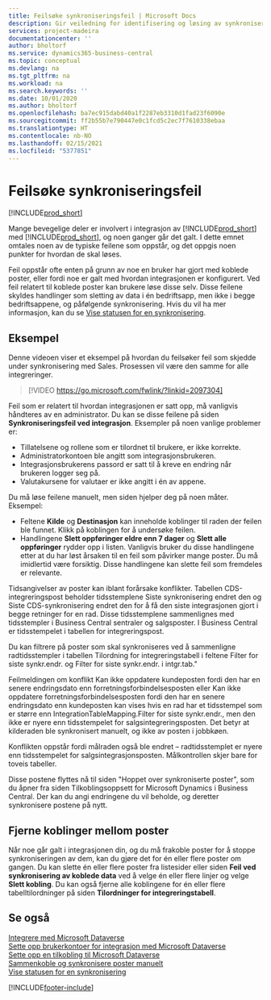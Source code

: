 ```yaml
---
title: Feilsøke synkroniseringsfeil | Microsoft Docs
description: Gir veiledning for identifisering og løsing av synkroniseringsfeil.
services: project-madeira
documentationcenter: ''
author: bholtorf
ms.service: dynamics365-business-central
ms.topic: conceptual
ms.devlang: na
ms.tgt_pltfrm: na
ms.workload: na
ms.search.keywords: ''
ms.date: 10/01/2020
ms.author: bholtorf
ms.openlocfilehash: ba7ec915dabd40a1f2287eb3310d1fad23f6090e
ms.sourcegitcommit: ff2b55b7e790447e0c1fcd5c2ec7f7610338ebaa
ms.translationtype: HT
ms.contentlocale: nb-NO
ms.lasthandoff: 02/15/2021
ms.locfileid: "5377851"
---
```

# <a name="troubleshooting-synchronization-errors"></a>Feilsøke synkroniseringsfeil
[!INCLUDE[prod_short](includes/cc_data_platform_banner.md)]

Mange bevegelige deler er involvert i integrasjon av [!INCLUDE[prod_short](includes/prod_short.md)] med [!INCLUDE[prod_short](includes/cds_long_md.md)], og noen ganger går det galt. I dette emnet omtales noen av de typiske feilene som oppstår, og det oppgis noen punkter for hvordan de skal løses.

Feil oppstår ofte enten på grunn av noe en bruker har gjort med koblede poster, eller fordi noe er galt med hvordan integrasjonen er konfigurert. Ved feil relatert til koblede poster kan brukere løse disse selv. Disse feilene skyldes handlinger som sletting av data i én bedriftsapp, men ikke i begge bedriftsappene, og påfølgende synkronisering. Hvis du vil ha mer informasjon, kan du se [Vise statusen for en synkronisering](admin-how-to-view-synchronization-status.md).

## <a name="example"></a>Eksempel
Denne videoen viser et eksempel på hvordan du feilsøker feil som skjedde under synkronisering med Sales. Prosessen vil være den samme for alle integreringer. 

> [!VIDEO https://go.microsoft.com/fwlink/?linkid=2097304]

Feil som er relatert til hvordan integrasjonen er satt opp, må vanligvis håndteres av en administrator. Du kan se disse feilene på siden **Synkroniseringsfeil ved integrasjon**. Eksempler på noen vanlige problemer er:  
  
* Tillatelsene og rollene som er tilordnet til brukere, er ikke korrekte.  
* Administratorkontoen ble angitt som integrasjonsbrukeren.  
* Integrasjonsbrukerens passord er satt til å kreve en endring når brukeren logger seg på.  
* Valutakursene for valutaer er ikke angitt i én av appene.  
  
Du må løse feilene manuelt, men siden hjelper deg på noen måter. Eksempel:  

* Feltene **Kilde** og **Destinasjon** kan inneholde koblinger til raden der feilen ble funnet. Klikk på koblingen for å undersøke feilen.  
* Handlingene **Slett oppføringer eldre enn 7 dager** og **Slett alle oppføringer** rydder opp i listen. Vanligvis bruker du disse handlingene etter at du har løst årsaken til en feil som påvirker mange poster. Du må imidlertid være forsiktig. Disse handlingene kan slette feil som fremdeles er relevante.

Tidsangivelser av poster kan iblant forårsake konflikter. Tabellen CDS-integreringspost beholder tidsstemplene Siste synkronisering endret den og Siste CDS-synkronisering endret den for å få den siste integrasjonen gjort i begge retninger for en rad. Disse tidsstemplene sammenlignes med tidsstempler i Business Central sentraler og salgsposter. I Business Central er tidsstempelet i tabellen for integreringspost.

Du kan filtrere på poster som skal synkroniseres ved å sammenligne radtidsstempler i tabellen Tilordning for integreringstabell i feltene Filter for siste synkr.endr. og Filter for siste synkr.endr. i intgr.tab."

Feilmeldingen om konflikt Kan ikke oppdatere kundeposten fordi den har en senere endringsdato enn forretningsforbindelsesposten eller Kan ikke oppdatere forretningsforbindelsesposten fordi den har en senere endringsdato enn kundeposten kan vises hvis en rad har et tidsstempel som er større enn IntegrationTableMapping.Filter for siste synkr.endr., men den ikke er nyere enn tidsstempelet for salgsintegreringsposten. Det betyr at kilderaden ble synkronisert manuelt, og ikke av posten i jobbkøen. 

Konflikten oppstår fordi målraden også ble endret – radtidsstemplet er nyere enn tidsstempelet for salgsintegrasjonsposten. Målkontrollen skjer bare for toveis tabeller. 

Disse postene flyttes nå til siden "Hoppet over synkroniserte poster", som du åpner fra siden Tilkoblingsoppsett for Microsoft Dynamics i Business Central. Der kan du angi endringene du vil beholde, og deretter synkronisere postene på nytt.

## <a name="remove-couplings-between-records"></a>Fjerne koblinger mellom poster
Når noe går galt i integrasjonen din, og du må frakoble poster for å stoppe synkroniseringen av dem, kan du gjøre det for én eller flere poster om gangen. Du kan slette én eller flere poster fra listesider eller siden **Feil ved synkronisering av koblede data** ved å velge én eller flere linjer og velge **Slett kobling**. Du kan også fjerne alle koblingene for én eller flere tabelltilordninger på siden **Tilordninger for integreringstabell**. 

## <a name="see-also"></a>Se også
[Integrere med Microsoft Dataverse](admin-prepare-dynamics-365-for-sales-for-integration.md)  
[Sette opp brukerkontoer for integrasjon med Microsoft Dataverse](admin-setting-up-integration-with-dynamics-sales.md)  
[Sette opp en tilkobling til Microsoft Dataverse](admin-how-to-set-up-a-dynamics-crm-connection.md)  
[Sammenkoble og synkronisere poster manuelt](admin-how-to-couple-and-synchronize-records-manually.md)  
[Vise statusen for en synkronisering](admin-how-to-view-synchronization-status.md)  


[!INCLUDE[footer-include](includes/footer-banner.md)]